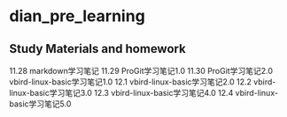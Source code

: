 # dian_pre_learning
## Study Materials and homework
11.28 markdown学习笔记
11.29 ProGit学习笔记1.0
11.30 ProGit学习笔记2.0   vbird-linux-basic学习笔记1.0
12.1 vbird-linux-basic学习笔记2.0
12.2 vbird-linux-basic学习笔记3.0
12.3 vbird-linux-basic学习笔记4.0
12.4 vbird-linux-basic学习笔记5.0
